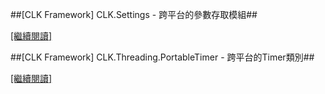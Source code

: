 ##[CLK Framework] CLK.Settings - 跨平台的參數存取模組##

[[繼續閱讀]](https://github.com/Clark159/CLK/blob/master/Documents/CLK.Settings/CLK.Settings.md)

##[CLK Framework] CLK.Threading.PortableTimer - 跨平台的Timer類別##

[[繼續閱讀]](https://github.com/Clark159/CLK/blob/master/Documents/CLK.Threading/PortableTimer/CLK.Threading.PortableTimer.md)